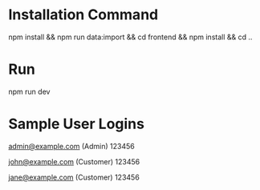 # Installation Command

npm install && npm run data:import && cd frontend && npm install && cd ..

# Run

npm run dev

# Sample User Logins

admin@example.com (Admin)
123456

john@example.com (Customer)
123456

jane@example.com (Customer)
123456